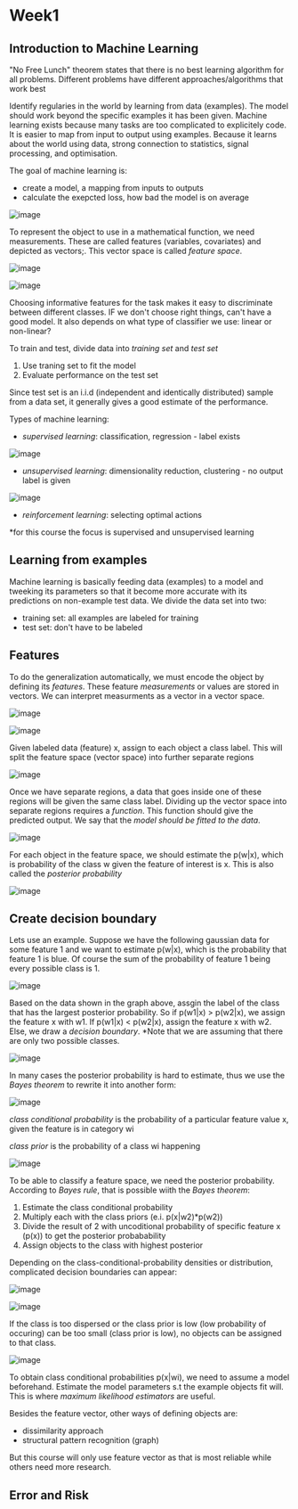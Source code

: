 # Week1

## Introduction to Machine Learning
"No Free Lunch" theorem states that there is no best learning algorithm for all problems. Different problems have different approaches/algorithms that work best

Identify regularies in the world by learning from data (examples). The model should work beyond the specific examples it has been given. Machine learning exists because many tasks are too complicated to explicitely code. It is easier to map from input to output using examples. Because it learns about the world using data, strong connection to statistics, signal processing, and optimisation.

The goal of machine learning is:
- create a model, a mapping from inputs to outputs
- calculate the exepcted loss, how bad the model is on average

![image](../../images/ml_process.PNG)

To represent the object to use in a mathematical function, we need measurements. These are called features (variables, covariates) and depicted as vectors;. This vector space is called *feature space*.

![image](../../images/feature_space.PNG)

![image](../../images/classifier_evaluation.PNG)

Choosing informative features for the task makes it easy to discriminate between different classes. IF we don't choose right things, can't have a good model. It also depends on what type of classifier we use: linear or non-linear?

To train and test, divide data into *training set* and *test set*
1. Use traning set to fit the model
2. Evaluate performance on the test set

Since test set is an i.i.d (independent and identically distributed) sample from a data set, it generally gives a good estimate of the performance.

Types of machine learning:
- *supervised learning*: classification, regression - label exists

![image](../../images/supervised_learning.PNG)

- *unsupervised learning*: dimensionality reduction, clustering - no output label is given

![image](../../images/unsupervised_learning.PNG)

- *reinforcement learning*: selecting optimal actions

*for this course the focus is supervised and unsupervised learning

## Learning from examples
Machine learning is basically feeding data (examples) to a model and tweeking its parameters so that it become more accurate with its predictions on non-example test data. We divide the data set into two:

- training set: all examples are labeled for training
- test set: don't have to be labeled

## Features
To do the generalization automatically, we must encode the object by defining its *features*. These feature *measurements* or values are stored in vectors. We can interpret measurments as a vector in a vector space. 

![image](../../images/classification_terms.PNG)

![image](../../images/data_as_vector.PNG)

 Given labeled data (feature) x, assign to each object a class label. This will split the feature space (vector space) into further separate regions

![image](../../images/vector_space_organized.PNG)

Once we have separate regions, a data that goes inside one of these regions will be given the same class label. Dividing up the vector space into separate regions requires a *function*. This function should give the predicted output. We say that the *model should be fitted to the data*.

![image](../../images/fitted_to_data.PNG)

For each object in the feature space, we should estimate the p(w|x), which is  probability of the class w given the feature of interest is x. This is also called the *posterior probability*

![image](../../images/pattern_recognition_pipeline.PNG)


## Create decision boundary
Lets use an example. Suppose we have the following gaussian data for some feature 1 and we want to estimate p(w|x), which is the probability that feature 1 is blue. Of course the sum of the probability of feature 1 being every possible class is 1.

![image](../../images/gaussian_data_graph.PNG)

Based on the data shown in the graph above, assgin the label of the class that has the largest posterior probability. So if p(w1|x) > p(w2|x), we assign the feature x with w1. If p(w1|x) < p(w2|x), assign the feature x with w2. Else, we draw a *decision boundary*. *Note that we are assuming that there are only two possible classes.

![image](../../images/graph_posterior_probability.PNG)

In many cases the posterior probability is hard to estimate, thus we use the *Bayes theorem* to rewrite it into another form:

![image](../../images/bayes_theorem.PNG)

*class conditional probability* is the probability of a particular feature value x, given the feature is in category wi

*class prior* is the probability of a class wi happening

![image](../../images/conditional_probability.PNG)
 
To be able to classify a feature space, we need the posterior probability. According to *Bayes rule*, that is possible wiith the *Bayes theorem*:
1. Estimate the class conditional probability
2. Multiply each with the class priors (e.i. p(x|w2)*p(w2))
3. Divide the result of 2 with uncoditional probability of specific feature x (p(x)) to get the posterior probabability
4. Assign objects to the class with highest posterior


Depending on the class-conditional-probability densities or distribution, complicated decision boundaries can appear: 

![image](../../images/complicated_decision_boundary.PNG)

![image](../../images/multi_modal_distribution.PNG)

If the class is too dispersed or the class prior is low (low probability of occuring) can be too small (class prior is low), no objects can be assigned to that class.

![image](../../images/absent_decision_boundary.PNG)

To obtain class conditional probabilities p(x|wi), we need to assume a model beforehand. Estimate the model parameters s.t the example objects fit will. This is where *maximum likelihood estimators* are useful.

Besides the feature vector, other ways of defining objects are:

- dissimilarity approach
- structural pattern recognition (graph)

But this course will only use feature vector as that is most reliable while others need more research.

## Error and Risk

